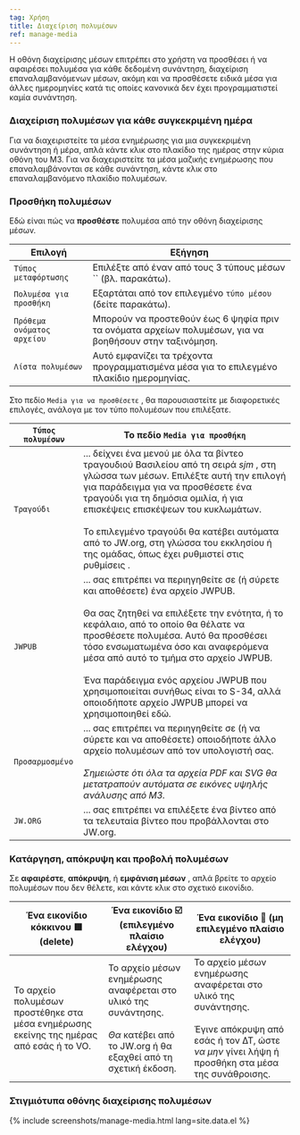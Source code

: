 ```yaml
---
tag: Χρήση
title: Διαχείριση πολυμέσων
ref: manage-media
---
```


Η οθόνη διαχείρισης μέσων επιτρέπει στο χρήστη να προσθέσει ή να αφαιρέσει πολυμέσα για κάθε δεδομένη συνάντηση, διαχείριση επαναλαμβανόμενων μέσων, ακόμη και να προσθέσετε ειδικά μέσα για άλλες ημερομηνίες κατά τις οποίες κανονικά δεν έχει προγραμματιστεί καμία συνάντηση.

### Διαχείριση πολυμέσων για κάθε συγκεκριμένη ημέρα

Για να διαχειριστείτε τα μέσα ενημέρωσης για μια συγκεκριμένη συνάντηση ή μέρα, απλά κάντε κλικ στο πλακίδιο της ημέρας στην κύρια οθόνη του M3. Για να διαχειριστείτε τα μέσα μαζικής ενημέρωσης που επαναλαμβάνονται σε κάθε συνάντηση, κάντε κλικ στο επαναλαμβανόμενο πλακίδιο πολυμέσων.

### Προσθήκη πολυμέσων

Εδώ είναι πώς να **προσθέστε** πολυμέσα από την οθόνη διαχείρισης μέσων.

| Επιλογή                    | Εξήγηση                                                                                                |
| -------------------------- | ------------------------------------------------------------------------------------------------------ |
| `Τύπος μεταφόρτωσης`       | Επιλέξτε από έναν από τους 3 τύπους μέσων `` (βλ. παρακάτω).                                           |
| `Πολυμέσα για προσθήκη`    | Εξαρτάται από τον επιλεγμένο `τύπο μέσου` (δείτε παρακάτω).                                            |
| `Πρόθεμα ονόματος αρχείου` | Μπορούν να προστεθούν έως 6 ψηφία πριν τα ονόματα αρχείων πολυμέσων, για να βοηθήσουν στην ταξινόμηση. |
| `Λίστα πολυμέσων`          | Αυτό εμφανίζει τα τρέχοντα προγραμματισμένα μέσα για το επιλεγμένο πλακίδιο ημερομηνίας.               |

Στο πεδίο `Media για να προσθέσετε` , θα παρουσιαστείτε με διαφορετικές επιλογές, ανάλογα με τον τύπο πολυμέσων που επιλέξατε.

| `Τύπος πολυμέσων` | Το πεδίο `Media για προσθήκη`                                                                                                                                                                                                                                                                                                                                                                                                                                              |
| ----------------- | -------------------------------------------------------------------------------------------------------------------------------------------------------------------------------------------------------------------------------------------------------------------------------------------------------------------------------------------------------------------------------------------------------------------------------------------------------------------------- |
| `Τραγούδι`        | ... δείχνει ένα μενού με όλα τα βίντεο τραγουδιού Βασιλείου από τη σειρά *sjm* , στη γλώσσα των μέσων. Επιλέξτε αυτή την επιλογή για παράδειγμα για να προσθέσετε ένα τραγούδι για τη δημόσια ομιλία, ή για επισκέψεις επισκέψεων του κυκλωμάτων. <br><br> Το επιλεγμένο τραγούδι θα κατέβει αυτόματα από το JW.org, στη γλώσσα του εκκλησίου ή της ομάδας, όπως έχει ρυθμιστεί στις ρυθμίσεις []({{page.lang}}/#configuration).                               |
| `JWPUB`           | ... σας επιτρέπει να περιηγηθείτε σε (ή σύρετε και αποθέσετε) ένα αρχείο JWPUB. <br><br> Θα σας ζητηθεί να επιλέξετε την ενότητα, ή το κεφάλαιο, από το οποίο θα θέλατε να προσθέσετε πολυμέσα. Αυτό θα προσθέσει τόσο ενσωματωμένα όσο και αναφερόμενα μέσα από αυτό το τμήμα στο αρχείο JWPUB. <br><br> Ένα παράδειγμα ενός αρχείου JWPUB που χρησιμοποιείται συνήθως είναι το S-34, αλλά οποιοδήποτε αρχείο JWPUB μπορεί να χρησιμοποιηθεί εδώ. |
| `Προσαρμοσμένο`   | ... σας επιτρέπει να περιηγηθείτε σε (ή να σύρετε και να αποθέσετε) οποιοδήποτε άλλο αρχείο πολυμέσων από τον υπολογιστή σας. <br><br> *Σημειώστε ότι όλα τα αρχεία PDF και SVG θα μετατραπούν αυτόματα σε εικόνες υψηλής ανάλυσης από M3.*                                                                                                                                                                                                                    |
| `JW.ORG`          | ... σας επιτρέπει να επιλέξετε ένα βίντεο από τα τελευταία βίντεο που προβάλλονται στο JW.org.                                                                                                                                                                                                                                                                                                                                                                             |

### Κατάργηση, απόκρυψη και προβολή πολυμέσων

Σε **αφαιρέστε**, **απόκρυψη**, ή **εμφάνιση μέσων** , απλά βρείτε το αρχείο πολυμέσων που δεν θέλετε, και κάντε κλικ στο σχετικό εικονίδιο.

| Ένα εικονίδιο κόκκινου 🟥 (delete)                                                       | Ένα εικονίδιο ☑️ (επιλεγμένο πλαίσιο ελέγχου)                                                                                                       | Ένα εικονίδιο 🔲 (μη επιλεγμένο πλαίσιο ελέγχου)                                                                                                                                      |
| --------------------------------------------------------------------------------------- | --------------------------------------------------------------------------------------------------------------------------------------------------- | ------------------------------------------------------------------------------------------------------------------------------------------------------------------------------------ |
| Το αρχείο πολυμέσων προστέθηκε στα μέσα ενημέρωσης εκείνης της ημέρας από εσάς ή το VO. | Το αρχείο μέσων ενημέρωσης αναφέρεται στο υλικό της συνάντησης. <br><br> *Θα* κατέβει από το JW.org ή θα εξαχθεί από τη σχετική έκδοση. | Το αρχείο μέσων ενημέρωσης αναφέρεται στο υλικό της συνάντησης. <br><br> Έγινε απόκρυψη από εσάς ή τον ΔΤ, ώστε *να μην* γίνει λήψη ή προσθήκη στα μέσα της συνάθροισης. |

### Στιγμιότυπα οθόνης διαχείρισης πολυμέσων

{% include screenshots/manage-media.html lang=site.data.el %}
